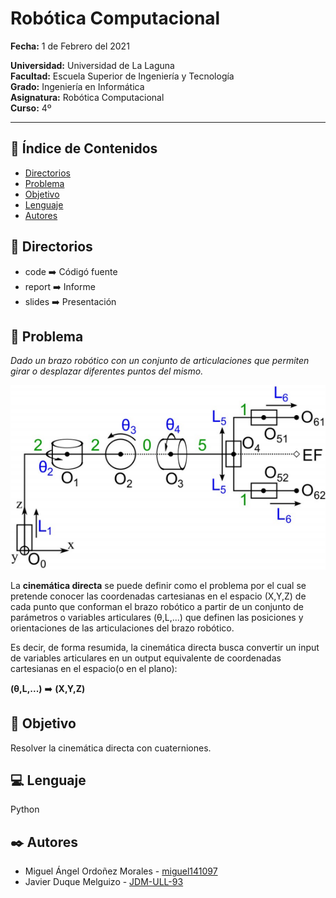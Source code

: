 # **Robótica Computacional**  
   
**Fecha:** 1 de Febrero del 2021  

**Universidad:** Universidad de La Laguna  
**Facultad:** Escuela Superior de Ingeniería y Tecnología  
**Grado:** Ingeniería en Informática  
**Asignatura:** Robótica Computacional  
**Curso:** 4º  

---

## 📄 **Índice de Contenidos** 

- [ Directorios ](#directories)
- [ Problema ](#problem)
- [ Objetivo ](#objective)
- [ Lenguaje ](#language)
- [ Autores ](#authors)

<a name="directories"></a>
## 📁 **Directorios** 

* code ➡️ Códigó fuente
* report ➡️ Informe 
* slides ➡️ Presentación


<a name="problem"></a>
## 🤔 **Problema** 

*Dado un brazo robótico con un conjunto de articulaciones que permiten girar o desplazar diferentes puntos del mismo.*

<p align="center">
<img src="material/img/brazoRobotico.png">
</p>

La **cinemática directa** se puede definir como el problema por el cual se pretende conocer las coordenadas cartesianas en el espacio (X,Y,Z) de cada punto que conforman el brazo robótico a partir de un conjunto de parámetros o variables articulares (θ,L,...) que definen las posiciones y orientaciones de las articulaciones del brazo robótico. 

Es decir, de forma resumida, la cinemática directa busca convertir un input de variables articulares en un output equivalente de coordenadas cartesianas en el espacio(o en el plano):

**(θ,L,...)** ➡️ **(X,Y,Z)**

<a name="objective"></a>
## 🎯 **Objetivo** 

Resolver la cinemática directa con cuaterniones.


<a name="language"></a>
## 💻 **Lenguaje** 

Python


<a name="authors"></a>
## ✒️ **Autores** 

* Miguel Ángel Ordoñez Morales - [miguel141097](https://github.com/miguel141097) 
* Javier Duque Melguizo - [JDM-ULL-93](https://github.com/JDM-ULL-93)
